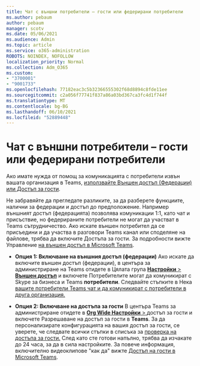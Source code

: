 ```yaml
---
title: Чат с външни потребители – гости или федерирани потребители
ms.author: pebaum
author: pebaum
manager: scotv
ms.date: 05/06/2021
ms.audience: Admin
ms.topic: article
ms.service: o365-administration
ROBOTS: NOINDEX, NOFOLLOW
localization_priority: Normal
ms.collection: Adm_O365
ms.custom:
- "3700001"
- "9001733"
ms.openlocfilehash: 77182eac3c5b32366555302f68d8894c8fde11ee
ms.sourcegitcommit: c2a056f77741f837a86a03bd367ca3fc4d1f744f
ms.translationtype: MT
ms.contentlocale: bg-BG
ms.lasthandoff: 06/10/2021
ms.locfileid: "52889448"
---
```

# <a name="chat-with-external-users---guests-or-federated-users"></a>Чат с външни потребители – гости или федерирани потребители

Ако имате нужда от помощ за комуникацията с потребители извън вашата организация в Teams, [използвайте Външен достъп (Федерации) или Достъп за гости](/microsoftteams/manage-external-access#external-access-vs-guest-access).

Не забравяйте да прегледате разликите, за да разберете функциите, налични за федерации и достъп до предположение. Например външният достъп (федерацията) позволява комуникации 1:1, като чат и присъствие, но федерираните потребители не могат да участват в Teams сътрудничество. Ако искате външен потребител да се присъедини и да участва в разговори Teams канал или споделяне на файлове, трябва да включите Достъпа за гости. За подробности вижте Управление [на външен достъп в Microsoft Teams](/microsoftteams/manage-external-access#external-access-vs-guest-access).

- **Опция 1: Включване на външния достъп (федерации)** Ако искате да включите външен достъп (федерации), в центъра за администриране на Teams отидете в Цялата група [ **Настройки**  >  **Външен достъп**](https://admin.teams.microsoft.com/company-wide-settings/external-communications) и включете Потребителите могат да комуникират с Skype за бизнеса и Teams **потребители**. Следвайте стъпките в Нека [вашите потребители Teams чат и да комуникират с потребители в друга организация.](/microsoftteams/manage-external-access#let-your-teams-users-chat-and-communicate-with-users-in-another-organization)

- **Опция 2: Включване на достъпа за гости** В центъра Teams за администриране отидете в [ **Org Wide Настройки**  > ](https://admin.teams.microsoft.com/company-wide-settings/guest-configuration) достъп за гости и включете Разрешаване на достъп за гости в **Teams**. За да персонализирате конфигурацията на вашия достъп за гости, се уверете, че следвате всички стъпки в списъка за [проверка на достъпа за гости.](/microsoftteams/guest-access-checklist) След като сте готови напълно, трябва да изчакате до 24 часа, за да в сила настройките. За повече информация, включително видеоклипове "как да" вижте [Достъп на гости в Microsoft Teams](/microsoftteams/guest-access).